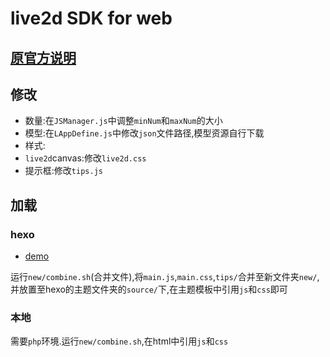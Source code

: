 # live2d SDK for web

## [原官方说明](https://github.com/NiaBie/live2d_SDK_for_web/blob/master/info/Official.txt)

## 修改

- 数量:在`JSManager.js`中调整`minNum`和`maxNum`的大小
- 模型:在`LAppDefine.js`中修改`json`文件路径,模型资源自行下载
- 样式:
 - `live2d`canvas:修改`live2d.css`
 - 提示框:修改`tips.js`

## 加载

### hexo

- [demo](https://github.com/hexo-simple-theme/hexo_live2d)

运行`new/combine.sh`(合并文件),将`main.js`,`main.css`,`tips/`合并至新文件夹`new/`,并放置至hexo的主题文件夹的`source/`下,在主题模板中引用`js`和`css`即可

### 本地

需要`php`环境.运行`new/combine.sh`,在html中引用`js`和`css`

